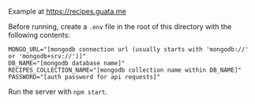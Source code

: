 Example at https://recipes.guata.me

Before running, create a `.env` file in the root of this directory with the following contents:

```
MONGO_URL="[mongodb connection url (usually starts with 'mongodb://' or 'mongodb+srv://')]"
DB_NAME="[mongodb database name]"
RECIPES_COLLECTION_NAME="[mongodb collection name within DB_NAME]"
PASSWORD="[auth password for api requests]"
```

Run the server with `npm start`.
